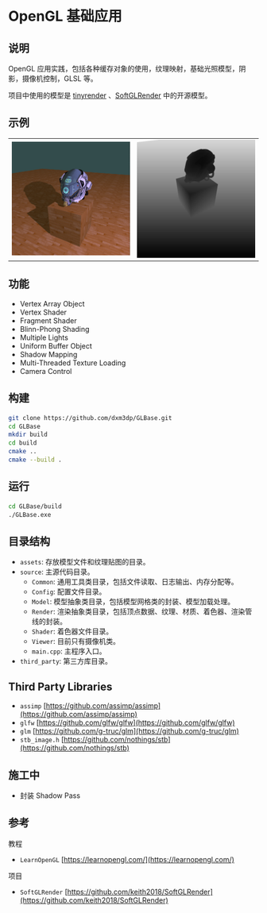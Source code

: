 # OpenGL 基础应用

## 说明

OpenGL 应用实践，包括各种缓存对象的使用，纹理映射，基础光照模型，阴影，摄像机控制，GLSL 等。

项目中使用的模型是 [tinyrender](https://github.com/ssloy/tinyrenderer) 、[SoftGLRender](https://github.com/keith2018/SoftGLRender) 中的开源模型。

## 示例

|                               |                                |
|-------------------------------|--------------------------------|
| ![](screenshot/BlinnPhong.png)   | ![](screenshot/DepthMap.png)      |

## 功能

- Vertex Array Object
- Vertex Shader
- Fragment Shader
- Blinn-Phong Shading
- Multiple Lights
- Uniform Buffer Object
- Shadow Mapping
- Multi-Threaded Texture Loading
- Camera Control

## 构建

```bash
git clone https://github.com/dxm3dp/GLBase.git
cd GLBase
mkdir build
cd build
cmake ..
cmake --build .
```

## 运行

```bash
cd GLBase/build
./GLBase.exe
```

## 目录结构

- `assets`: 存放模型文件和纹理贴图的目录。
- `source`: 主源代码目录。
  - `Common`: 通用工具类目录，包括文件读取、日志输出、内存分配等。
  - `Config`: 配置文件目录。
  - `Model`: 模型抽象类目录，包括模型网格类的封装、模型加载处理。
  - `Render`: 渲染抽象类目录，包括顶点数据、纹理、材质、着色器、渲染管线的封装。
  - `Shader`: 着色器文件目录。
  - `Viewer`: 目前只有摄像机类。
  - `main.cpp`: 主程序入口。
- `third_party`: 第三方库目录。

## Third Party Libraries

- `assimp` [https://github.com/assimp/assimp](https://github.com/assimp/assimp)
- `glfw` [https://github.com/glfw/glfw](https://github.com/glfw/glfw)
- `glm` [https://github.com/g-truc/glm](https://github.com/g-truc/glm)
- `stb_image.h` [https://github.com/nothings/stb](https://github.com/nothings/stb)

## 施工中

- 封装 Shadow Pass

## 参考

教程

- `LearnOpenGL` [https://learnopengl.com/](https://learnopengl.com/)

项目

- `SoftGLRender` [https://github.com/keith2018/SoftGLRender](https://github.com/keith2018/SoftGLRender)
